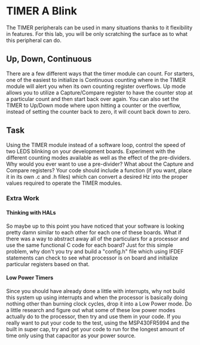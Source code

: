 # TIMER A Blink
The TIMER peripherals can be used in many situations thanks to it flexibility in features. For this lab, you will be only scratching the surface as to what this peripheral can do. 

## Up, Down, Continuous 
There are a few different ways that the timer module can count. For starters, one of the easiest to initialize is Continuous counting where in the TIMER module will alert you when its own counting register overflows. Up mode allows you to utilize a Capture/Compare register to have the counter stop at a particular count and then start back over again. You can also set the TIMER to Up/Down mode where upon hitting a counter or the overflow, instead of setting the counter back to zero, it will count back down to zero. 

## Task
Using the TIMER module instead of a software loop, control the speed of two LEDS blinking on your development boards. Experiment with the different counting modes available as well as the effect of the pre-dividers. Why would you ever want to use a pre-divider? What about the Capture and Compare registers? Your code should include a function (if you want, place it in its own .c and .h files) which can convert a desired Hz into the proper values required to operate the TIMER modules.

### Extra Work
#### Thinking with HALs
So maybe up to this point you have noticed that your software is looking pretty damn similar to each other for each one of these boards. What if there was a way to abstract away all of the particulars for a processor and use the same functional C code for each board? Just for this simple problem, why don't you try and build a "config.h" file which using IFDEF statements can check to see what processor is on board and initialize particular registers based on that.

#### Low Power Timers
Since you should have already done a little with interrupts, why not build this system up using interrupts and when the processor is basically doing nothing other than burning clock cycles, drop it into a Low Power mode. Do a little research and figure out what some of these low power modes actually do to the processor, then try and use them in your code. If you really want to put your code to the test, using the MSP430FR5994 and the built in super cap, try and get your code to run for the longest amount of time only using that capacitor as your power source.
